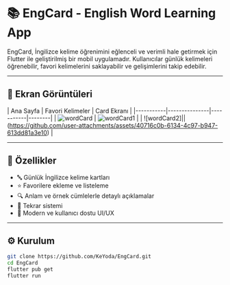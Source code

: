 # 📚 EngCard - English Word Learning App

EngCard, İngilizce kelime öğrenimini eğlenceli ve verimli hale getirmek için Flutter ile geliştirilmiş bir mobil uygulamadır. Kullanıcılar günlük kelimeleri öğrenebilir, favori kelimelerini saklayabilir ve gelişimlerini takip edebilir.

---

## 📸 Ekran Görüntüleri

| Ana Sayfa | Favori Kelimeler | Card Ekranı |
|-----------|---------------|-----------|--------|
| ![wordCard](https://github.com/user-attachments/assets/46a11cf5-d760-4310-b2a7-f6b80438620a) | ![wordCard1](https://github.com/user-attachments/assets/7e5aa389-082e-487b-a4b3-a6891e6d64ba) |  | ![wordCard2]||(https://github.com/user-attachments/assets/40716c0b-6134-4c97-b947-613dd81a3e10) |

> 


---



## 🚀 Özellikler

- 🔤 Günlük İngilizce kelime kartları
- ⭐ Favorilere ekleme ve listeleme
- 🔍 Anlam ve örnek cümlelerle detaylı açıklamalar
- 🧠 Tekrar sistemi
- 📱 Modern ve kullanıcı dostu UI/UX

---

## ⚙️ Kurulum

```bash
git clone https://github.com/KeYoda/EngCard.git
cd EngCard
flutter pub get
flutter run
